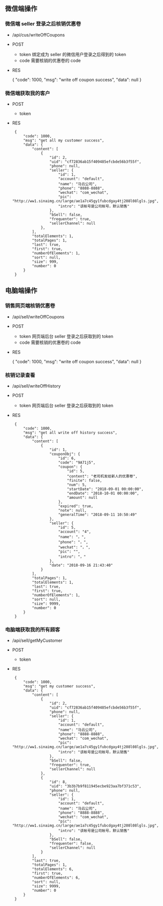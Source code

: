 ## 微信端操作
### 微信端 seller 登录之后核销优惠卷
 - /api/cus/writeOffCoupons
 - POST
    - token 绑定成为 seller 的微信用户登录之后得到的 token
    - code  需要核销的优惠卷的 code
 - RES
 
    {
        "code": 1000,
        "msg": "write off coupon success",
        "data": null
    }
    

### 微信端获取我的客户
 - POST
    - token
 
 - RES
        
        {
            "code": 1000,
            "msg": "get all my customer success",
            "data": {
                "content": [
                    {
                        "id": 2,
                        "uid": "cf72836ab15f409485efcbde56b3f55f",
                        "phone": null,
                        "seller": {
                            "id": 1,
                            "account": "default",
                            "name": "马云公司",
                            "phone": "8888-8888",
                            "wechat": "com_wechat",
                            "pic": "http://ww1.sinaimg.cn/large/ae1a7c45gy1fubcdgay4tj208l08lgls.jpg",
                            "intro": "该帐号是公司帐号，默认销售"
                        },
                        "bSell": false,
                        "frequenter": true,
                        "sellerChannel": null
                    },
                ],
                "totalElements": 1,
                "totalPages": 1,
                "last": true,
                "first": true,
                "numberOfElements": 1,
                "sort": null,
                "size": 999,
                "number": 0
            }
        }
    
## 电脑端操作

    
###  销售网页端核销优惠卷
 - /api/sell/writeOffCoupons
 - POST
    - token 网页端后台 seller 登录之后获取到的 token
    - code  需要核销的优惠卷的 code
 - RES
 
    {
        "code": 1000,
        "msg": "write off coupon success",
        "data": null
    }
    
### 核销记录查看
 - /api/sell/writeOffHistory
 - POST
    - token 网页端后台 seller 登录之后获取到的 token
    
 - RES
 
        {
            "code": 1000,
            "msg": "get all write off history success",
            "data": {
                "content": [
                    {
                        "id": 1,
                        "couponObj": {
                            "id": 6,
                            "code": "9A71j5",
                            "coupon": {
                                "id": 5,
                                "content": "老司机发给新人的优惠卷",
                                "finite": false,
                                "num": 5,
                                "startDate": "2018-09-01 00:00:00",
                                "endDate": "2018-10-01 00:00:00",
                                "amount": null
                            },
                            "expired": true,
                            "note": null,
                            "generalTime": "2018-09-11 10:50:49"
                        },
                        "seller": {
                            "id": 5,
                            "account": "4",
                            "name": "，",
                            "phone": "，",
                            "wechat": "，",
                            "pic": "",
                            "intro": "，"
                        },
                        "date": "2018-09-16 21:43:40"
                    }
                ],
                "totalPages": 1,
                "totalElements": 1,
                "last": true,
                "first": true,
                "numberOfElements": 1,
                "sort": null,
                "size": 9999,
                "number": 0
            }
        }

### 电脑端获取我的所有顾客
 - /api/sell/getMyCustomer
 - POST
    - token
 - RES
 
        {
            "code": 1000,
            "msg": "get my customer success",
            "data": {
                "content": [
                    {
                        "id": 2,
                        "uid": "cf72836ab15f409485efcbde56b3f55f",
                        "phone": null,
                        "seller": {
                            "id": 1,
                            "account": "default",
                            "name": "马云公司",
                            "phone": "8888-8888",
                            "wechat": "com_wechat",
                            "pic": "http://ww1.sinaimg.cn/large/ae1a7c45gy1fubcdgay4tj208l08lgls.jpg",
                            "intro": "该帐号是公司帐号，默认销售"
                        },
                        "bSell": false,
                        "frequenter": true,
                        "sellerChannel": null
                    },
                    {
                        "id": 8,
                        "uid": "3b3b7b9f811945ecbe923aa7bf371c53",
                        "phone": null,
                        "seller": {
                            "id": 1,
                            "account": "default",
                            "name": "马云公司",
                            "phone": "8888-8888",
                            "wechat": "com_wechat",
                            "pic": "http://ww1.sinaimg.cn/large/ae1a7c45gy1fubcdgay4tj208l08lgls.jpg",
                            "intro": "该帐号是公司帐号，默认销售"
                        },
                        "bSell": false,
                        "frequenter": false,
                        "sellerChannel": null
                    }
                ],
                "last": true,
                "totalPages": 1,
                "totalElements": 6,
                "first": true,
                "numberOfElements": 6,
                "sort": null,
                "size": 9999,
                "number": 0
            }
        }